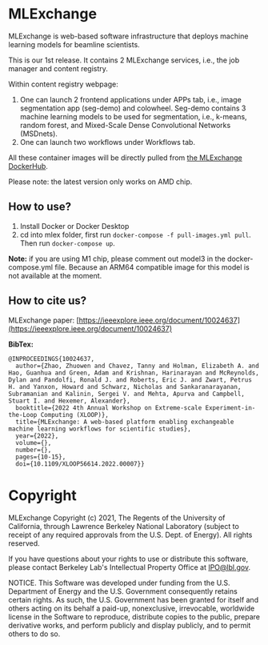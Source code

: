 # MLExchange
MLExchange is web-based software infrastructure that deploys machine learning models for beamline scientists.

This is our 1st release. 
It contains 2 MLExchange services, i.e., the job manager and content registry.

Within content registry webpage:  
1. 	One can launch 2 frontend applications under APPs tab, i.e., image segmentation app (seg-demo) and colowheel. Seg-demo contains 3 machine learning models to be used for segmentation, i.e., k-means, random forest, and Mixed-Scale Dense Convolutional Networks (MSDnets).   
2. 	One can launch two workflows under Workflows tab.

All these container images will be directly pulled from [the MLExchange DockerHub](https://hub.docker.com/u/mlexchange1). 

Please note: the latest version only works on AMD chip.

## How to use?
1. Install Docker or Docker Desktop 
2. cd into mlex folder, first run `docker-compose -f pull-images.yml pull`. Then run `docker-compose up`.

**Note:** if you are using M1 chip, please comment out model3 in the docker-compose.yml file. Because an ARM64 compatible image for this model is not available at the moment.


## How to cite us?
MLExchange paper: [https://ieeexplore.ieee.org/document/10024637](https://ieeexplore.ieee.org/document/10024637)

**BibTex:**  

    @INPROCEEDINGS{10024637,
      author={Zhao, Zhuowen and Chavez, Tanny and Holman, Elizabeth A. and Hao, Guanhua and Green, Adam and Krishnan, Harinarayan and McReynolds, Dylan and Pandolfi, Ronald J. and Roberts, Eric J. and Zwart, Petrus H. and Yanxon, Howard and Schwarz, Nicholas and Sankaranarayanan, Subramanian and Kalinin, Sergei V. and Mehta, Apurva and Campbell, Stuart I. and Hexemer, Alexander},
      booktitle={2022 4th Annual Workshop on Extreme-scale Experiment-in-the-Loop Computing (XLOOP)}, 
      title={MLExchange: A web-based platform enabling exchangeable machine learning workflows for scientific studies}, 
      year={2022},
      volume={},
      number={},
      pages={10-15},
      doi={10.1109/XLOOP56614.2022.00007}}


# Copyright
MLExchange Copyright (c) 2021, The Regents of the University of California, through Lawrence Berkeley National Laboratory (subject to receipt of any required approvals from the U.S. Dept. of Energy). All rights reserved.

If you have questions about your rights to use or distribute this software, please contact Berkeley Lab's Intellectual Property Office at IPO@lbl.gov.

NOTICE.  This Software was developed under funding from the U.S. Department of Energy and the U.S. Government consequently retains certain rights.  As such, the U.S. Government has been granted for itself and others acting on its behalf a paid-up, nonexclusive, irrevocable, worldwide license in the Software to reproduce, distribute copies to the public, prepare derivative works, and perform publicly and display publicly, and to permit others to do so.
